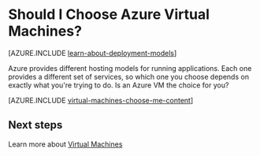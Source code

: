 <properties 
	pageTitle="Should I Choose Azure VMs? | Azure"
	description="Learn Azure VMs and how they compare to the different application hosting models on Azure."
	headerExpose=""
	footerExpose=""
	services="virtual-machines"
	authors="cynthn"
	documentationCenter=""
	manager="timlt"
	tags=azure-resource-manager, azure-service-management/>

<tags
	ms.service="virtual-machines"
	ms.date="06/19/2015"
	wacn.date=""/>

# Should I Choose Azure Virtual Machines?

[AZURE.INCLUDE [learn-about-deployment-models](../includes/learn-about-deployment-models-include.md)]

Azure provides different hosting models for running applications. Each one provides a different set of services, so which one you choose depends on exactly what you're trying to do. Is an Azure VM the choice for you?

[AZURE.INCLUDE [virtual-machines-choose-me-content](../includes/virtual-machines-choose-me-content.md)]

## Next steps
Learn more about [Virtual Machines](https://msdn.microsoft.com/zh-cn/library/azure/jj156143.aspx)

[Azure Websites]: /documentation/services/web-sites
[Virtual Machines]: #tellmevm
[Cloud Services]: /documentation/articles/cloud-services-choose-me